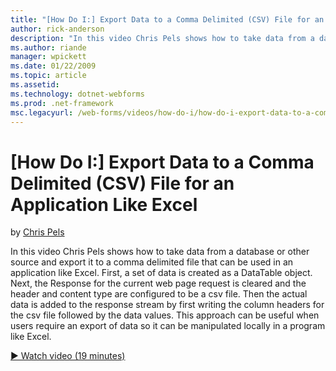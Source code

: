 ```yaml
---
title: "[How Do I:] Export Data to a Comma Delimited (CSV) File for an Application Like Excel | Microsoft Docs"
author: rick-anderson
description: "In this video Chris Pels shows how to take data from a database or other source and export it to a comma delimited file that can be used in an application li..."
ms.author: riande
manager: wpickett
ms.date: 01/22/2009
ms.topic: article
ms.assetid: 
ms.technology: dotnet-webforms
ms.prod: .net-framework
msc.legacyurl: /web-forms/videos/how-do-i/how-do-i-export-data-to-a-comma-delimited-csv-file-for-an-application-like-excel
---
```

[How Do I:] Export Data to a Comma Delimited (CSV) File for an Application Like Excel
====================
by [Chris Pels](https://twitter.com/chrispels)

In this video Chris Pels shows how to take data from a database or other source and export it to a comma delimited file that can be used in an application like Excel. First, a set of data is created as a DataTable object. Next, the Response for the current web page request is cleared and the header and content type are configured to be a csv file. Then the actual data is added to the response stream by first writing the column headers for the csv file followed by the data values. This approach can be useful when users require an export of data so it can be manipulated locally in a program like Excel.

[&#9654; Watch video (19 minutes)](https://channel9.msdn.com/Blogs/ASP-NET-Site-Videos/how-do-i-export-data-to-a-comma-delimited-csv-file-for-an-application-like-excel)